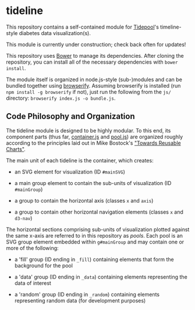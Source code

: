 tideline
========

This repository contains a self-contained module for [Tidepool](http://tidepool.org/ 'Tidepool')'s timeline-style diabetes data visualization(s).

This module is currently under construction; check back often for updates!

This repository uses [Bower](http://bower.io/ 'Bower') to manage its dependencies. After cloning the repository, you can install all of the necessary dependencies with `bower install`.

The module itself is organized in node.js-style (sub-)modules and can be bundled together using [browserify](http://browserify.org/ 'browserify'). Assuming browserify is installed (run `npm install -g browserify` if not), just run the following from the `js/` directory: `browserify index.js -o bundle.js`.

## Code Philosophy and Organization

The tideline module is designed to be highly modular. To this end, its component parts (thus far, [container.js](https://github.com/tidepool-org/tideline/blob/master/js/container.js 'Tideline: container.js') and [pool.js](https://github.com/tidepool-org/tideline/blob/master/js/pool.js 'Tideline: pool.js')) are organized roughly according to the principles laid out in Mike Bostock's ["Towards Reusable Charts"](http://bost.ocks.org/mike/chart/ 'Mike Bostock: Towards Reusable Charts').

The main unit of each tideline is the container, which creates:

 - an SVG element for visualization (ID `#mainSVG`)
	
 - a main group element to contain the sub-units of visualization (ID `#mainGroup`)
 
 - a group to contain the horizontal axis (classes `x` and `axis`)
 
 - a group to contain other horizontal navigation elements (classes `x` and `d3-nav`)
 
The horizontal sections comprising sub-units of visualization plotted against the same x-axis are referred to in this repository as *pools*. Each pool is an SVG group element embedded within `g#mainGroup` and may contain one or more of the following:
 
 - a 'fill' group (ID ending in `_fill`) containing elements that form the background for the pool
 
 - a 'data' group (ID ending in `_data`) containing elements representing the data of interest
 
 - a 'random' group (ID ending in `_random`) containing elements representing random data (for development purposes)
